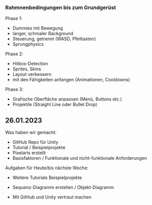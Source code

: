 ### Rahmnenbedingungen bis zum Grundgerüst
Phase 1:
- Dummies mit Bewegung
- langer, schmaler Background
- Steuerung, getrennt (WASD, Pfeiltasten)
- Sprungphysics

Phase 2:
- Hitbox-Detection 
- Sprites, Skins
- Layout verbessern
- mit den Fähigkeiten anfangen (Animationen, Cooldowns)

Phase 3:
- Grafische Oberfläche anpassen (Menü, Buttons etc.)
- Projektile (Straight Line oder Bullet Drop)

## 26.01.2023

Was haben wir gemacht:
- GitHub Repo für Unity
- Tutorial / Beispielprojekte
- Pixelarts erstellt
- Basisfaktoren / Funktionale und nicht-funktionale Anforderungen

Aufgaben für Heute/bis nächste Woche:

- Weitere Tutorials Beispielprojekte

- Sequenz-Diagramm erstellen / Objekt-Diagramm

- Mit GitHub und Unity vertraut machen

